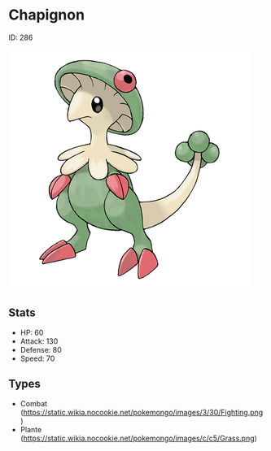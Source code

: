 # Chapignon


ID: 286

![](https://raw.githubusercontent.com/PokeAPI/sprites/master/sprites/pokemon/other/official-artwork/286.png "Chapignon")

## Stats


 - HP: 60
 - Attack: 130
 - Defense: 80
 - Speed: 70

## Types


 - Combat (https://static.wikia.nocookie.net/pokemongo/images/3/30/Fighting.png)
 - Plante (https://static.wikia.nocookie.net/pokemongo/images/c/c5/Grass.png)
